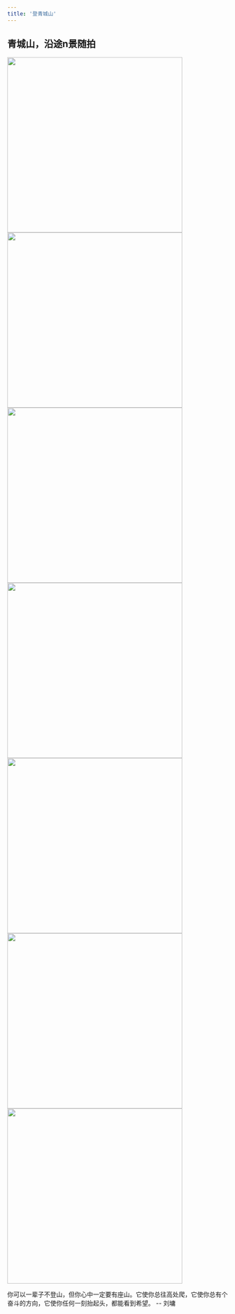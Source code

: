 ```yaml
---
title: '登青城山'
---
```

 
## 青城山，沿途n景随拍

<img src="https://gitee.com/helloyuzz/sharepic/raw/master/IMG_7954.jpg" width="400px">
<img src="https://gitee.com/helloyuzz/sharepic/raw/master/IMG_7934.jpg" width="400px">
<img src="https://gitee.com/helloyuzz/sharepic/raw/master/IMG_7935.jpg" width="400px">
<img src="https://gitee.com/helloyuzz/sharepic/raw/master/IMG_7936.jpg" width="400px">
<img src="https://gitee.com/helloyuzz/sharepic/raw/master/IMG_7938.jpg" width="400px">
<img src="https://gitee.com/helloyuzz/sharepic/raw/master/IMG_7939.jpg" width="400px">
<img src="https://gitee.com/helloyuzz/sharepic/raw/master/IMG_7940.jpg" width="400px">


你可以一辈子不登山，但你心中一定要有座山。它使你总往高处爬，它使你总有个奋斗的方向，它使你任何一刻抬起头，都能看到希望。
-- 刘墉
